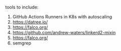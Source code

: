 tools to include:

1. GitHub Actions Runners in K8s with autoscaling
2. https://datree.io/
3. https://falco.org/
4. https://github.com/andrew-waters/linkerd2-mixin
5. https://falco.org/
6. semgrep
